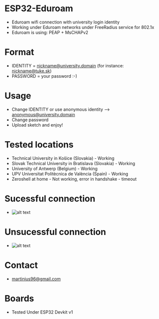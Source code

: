# ESP32-Eduroam
* Eduroam wifi connection with university login identity
* Working under Eduroam networks under FreeRadius service for 802.1x
* Eduroam is using: PEAP + MsCHAPv2

# Format
* IDENTITY = nickname@university.domain (for instance: nickname@tuke.sk)
* PASSWORD = your password :-)

# Usage
* Change IDENTITY or use anonymous identity --> anonymous@university.domain
* Change password
* Upload sketch and enjoy!

# Tested locations
* Technical University in Košice (Slovakia) - Working
* Slovak Technical University in Bratislava (Slovakia) - Working
* University of Antwerp (Belgium) - Working
* UPV Universitat Politècnica de València (Spain) - Working
* Zeroshell at home - Not working, error in handshake - timeout

# Sucessful connection
* ![alt text](https://i.nahraj.to/f/24Kc.png)
# Unsucessful connection
* ![alt text](https://camo.githubusercontent.com/87e47d1b27f4e8ace87423e40e8edbce7983bafa/68747470733a2f2f692e6e616872616a2e746f2f662f323435572e504e47)

# Contact
* martinius96@gmail.com

# Boards
* Tested Under ESP32 Devkit v1
